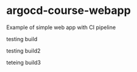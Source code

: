 # argocd-course-webapp
Example of simple web app with CI pipeline


testing build

testing build2

teteing build3
